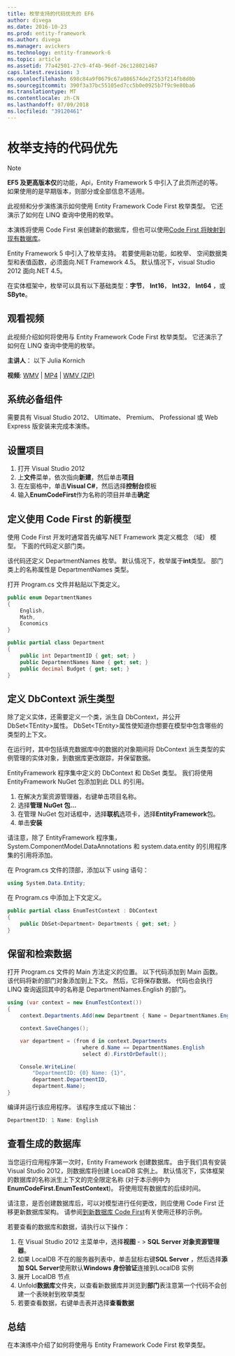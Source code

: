 ```yaml
---
title: 枚举支持的代码优先的 EF6
author: divega
ms.date: 2016-10-23
ms.prod: entity-framework
ms.author: divega
ms.manager: avickers
ms.technology: entity-framework-6
ms.topic: article
ms.assetid: 77a42501-27c9-4f4b-96df-26c128021467
caps.latest.revision: 3
ms.openlocfilehash: 698c84a9f0679c67a086574de2f253f214fb8d0b
ms.sourcegitcommit: 390f3a37bc55105ed7cc5b0e0925b7f9c9e80ba6
ms.translationtype: MT
ms.contentlocale: zh-CN
ms.lasthandoff: 07/09/2018
ms.locfileid: "39120461"
---
```

# <a name="enum-support---code-first"></a>枚举支持的代码优先
> [!NOTE]
> **EF5 及更高版本仅**的功能，Api，Entity Framework 5 中引入了此页所述的等。 如果使用的是早期版本，则部分或全部信息不适用。

此视频和分步演练演示如何使用 Entity Framework Code First 枚举类型。 它还演示了如何在 LINQ 查询中使用的枚举。

本演练将使用 Code First 来创建新的数据库，但也可以使用[Code First 将映射到现有数据库](~/ef6/modeling/code-first/workflows/existing-database.md)。

Entity Framework 5 中引入了枚举支持。 若要使用新功能，如枚举、 空间数据类型和表值函数，必须面向.NET Framework 4.5。 默认情况下，visual Studio 2012 面向.NET 4.5。

在实体框架中，枚举可以具有以下基础类型：**字节**， **Int16**， **Int32**， **Int64** ，或**SByte**。

## <a name="watch-the-video"></a>观看视频
此视频介绍如何将使用与 Entity Framework Code First 枚举类型。 它还演示了如何在 LINQ 查询中使用的枚举。

**主讲人**： 以下 Julia Kornich

**视频**: [WMV](http://download.microsoft.com/download/A/5/8/A583DEE8-FD5C-47EE-A4E1-966DDF39D1DA/HDI-ITPro-MSDN-winvideo-enumwithcodefirst.wmv) | [MP4](http://download.microsoft.com/download/A/5/8/A583DEE8-FD5C-47EE-A4E1-966DDF39D1DA/HDI-ITPro-MSDN-mp4video-enumwithcodefirst.m4v) | [WMV (ZIP)](http://download.microsoft.com/download/A/5/8/A583DEE8-FD5C-47EE-A4E1-966DDF39D1DA/HDI-ITPro-MSDN-winvideo-enumwithcodefirst.zip)

## <a name="pre-requisites"></a>系统必备组件

需要具有 Visual Studio 2012、 Ultimate、 Premium、 Professional 或 Web Express 版安装来完成本演练。

 

## <a name="set-up-the-project"></a>设置项目

1.  打开 Visual Studio 2012
2.  上**文件**菜单，依次指向**新建**，然后单击**项目**
3.  在左窗格中，单击**Visual C\#**，然后选择**控制台**模板
4.  输入**EnumCodeFirst**作为名称的项目并单击**确定**

## <a name="define-a-new-model-using-code-first"></a>定义使用 Code First 的新模型

使用 Code First 开发时通常首先编写.NET Framework 类定义概念 （域） 模型。 下面的代码定义部门类。

该代码还定义 DepartmentNames 枚举。 默认情况下，枚举属于**int**类型。 部门类上的名称属性是 DepartmentNames 类型。

打开 Program.cs 文件并粘贴以下类定义。

``` csharp
public enum DepartmentNames
{
    English,
    Math,
    Economics
}     

public partial class Department
{
    public int DepartmentID { get; set; }
    public DepartmentNames Name { get; set; }
    public decimal Budget { get; set; }
}
```
 

## <a name="define-the-dbcontext-derived-type"></a>定义 DbContext 派生类型

除了定义实体，还需要定义一个类，派生自 DbContext，并公开 DbSet&lt;TEntity&gt;属性。 DbSet&lt;TEntity&gt;属性使知道你想要在模型中包含哪些的类型的上下文。

在运行时，其中包括填充数据库中的数据的对象期间将 DbContext 派生类型的实例管理的实体对象，到数据库更改跟踪，并保留数据。

EntityFramework 程序集中定义的 DbContext 和 DbSet 类型。 我们将使用 EntityFramework NuGet 包添加到此 DLL 的引用。

1.  在解决方案资源管理器，右键单击项目名称。
2.  选择**管理 NuGet 包...**
3.  在管理 NuGet 包对话框中，选择**联机**选项卡，选择**EntityFramework**包。
4.  单击**安装**

请注意，除了 EntityFramework 程序集，System.ComponentModel.DataAnnotations 和 system.data.entity 的引用程序集的引用将添加。

在 Program.cs 文件的顶部，添加以下 using 语句：

``` csharp
using System.Data.Entity;
```

在 Program.cs 中添加上下文定义。 

``` csharp
public partial class EnumTestContext : DbContext
{
    public DbSet<Department> Departments { get; set; }
}
```
 

## <a name="persist-and-retrieve-data"></a>保留和检索数据

打开 Program.cs 文件的 Main 方法定义的位置。 以下代码添加到 Main 函数。 该代码将新的部门对象添加到上下文。 然后，它将保存数据。 代码也会执行 LINQ 查询返回其中的名称是 DepartmentNames.English 的部门。

``` csharp
using (var context = new EnumTestContext())
{
    context.Departments.Add(new Department { Name = DepartmentNames.English });

    context.SaveChanges();

    var department = (from d in context.Departments
                        where d.Name == DepartmentNames.English
                        select d).FirstOrDefault();

    Console.WriteLine(
        "DepartmentID: {0} Name: {1}",
        department.DepartmentID,  
        department.Name);
}
```

编译并运行该应用程序。 该程序生成以下输出：

``` csharp
DepartmentID: 1 Name: English
```
 

## <a name="view-the-generated-database"></a>查看生成的数据库

当您运行应用程序第一次时，Entity Framework 创建数据库。 由于我们具有安装 Visual Studio 2012，则数据库将创建 LocalDB 实例上。 默认情况下，实体框架的数据库的名称派生上下文的完全限定名称 (对于本示例中为**EnumCodeFirst.EnumTestContext**)。 将使用现有数据库的后续时间。  

请注意，是否创建数据库后，可以对模型进行任何更改，则应使用 Code First 迁移更新数据库架构。 请参阅[到新数据库 Code First](~/ef6/modeling/code-first/workflows/new-database.md)有关使用迁移的示例。

若要查看的数据库和数据，请执行以下操作：

1.  在 Visual Studio 2012 主菜单中，选择**视图** - &gt; **SQL Server 对象资源管理器**。
2.  如果 LocalDB 不在的服务器列表中，单击鼠标右键**SQL Server** ，然后选择**添加 SQL Server**使用默认**Windows 身份验证**连接到LocalDB 实例
3.  展开 LocalDB 节点
4.  Unfold**数据库**文件夹，以查看新数据库并浏览到**部门**表注意第一个代码不会创建一个表映射到枚举类型
5.  若要查看数据，右键单击表并选择**查看数据**

## <a name="summary"></a>总结

在本演练中介绍了如何将使用与 Entity Framework Code First 枚举类型。 
